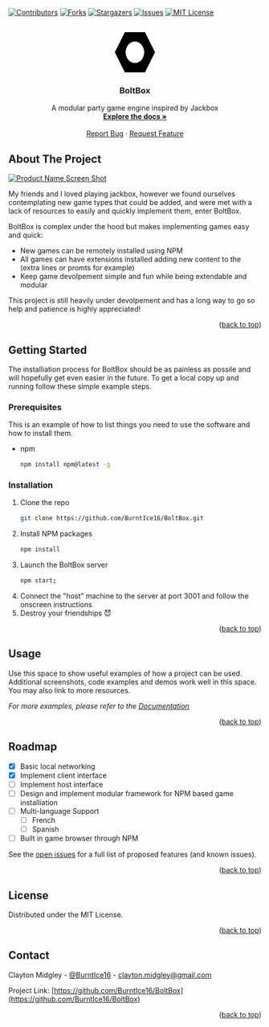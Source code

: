 <a name="readme-top"></a>

[![Contributors][contributors-shield]][contributors-url]
[![Forks][forks-shield]][forks-url]
[![Stargazers][stars-shield]][stars-url]
[![Issues][issues-shield]][issues-url]
[![MIT License][license-shield]][license-url]


<!-- PROJECT LOGO -->
<br />
<div align="center">
  <a href="https://github.com/othneildrew/Best-README-Template">
    <img src="images/logo.png" alt="Logo" width="80" height="80">
  </a>

  <h3 align="center">BoltBox</h3>

  <p align="center">
    A modular party game engine inspired by Jackbox
    <br />
    <a href="https://github.com/BurntIce16/BoltBox"><strong>Explore the docs »</strong></a>
    <br />
    <br />
    <a href="https://github.com/BurntIce16/BoltBox/issues">Report Bug</a>
    ·
    <a href="https://github.com/BurntIce16/BoltBox/issues">Request Feature</a>
  </p>
</div>

<!-- ABOUT THE PROJECT -->
## About The Project

[![Product Name Screen Shot][product-screenshot]](https://example.com)

My friends and I loved playing jackbox, however we found ourselves contemplating new game types that could be added, and were met with a lack of resources to easily and quickly implement them, enter BoltBox. 


BoltBox is complex under the hood but makes implementing games easy and quick:
* New games can be remotely installed using NPM
* All games can have extensions installed adding new content to the (extra lines or promts for example)
* Keep game devolpement simple and fun while being extendable and modular

This project is still heavily under devolpement and has a long way to go so help and patience is highly appreciated!

<p align="right">(<a href="#readme-top">back to top</a>)</p>


<!-- GETTING STARTED -->
## Getting Started

The installiation process for BoltBox should be as painless as possile and will hopefully get even easier in the future.
To get a local copy up and running follow these simple example steps.

### Prerequisites

This is an example of how to list things you need to use the software and how to install them.
* npm
  ```sh
  npm install npm@latest -g
  ```

### Installation

1. Clone the repo
   ```sh
   git clone https://github.com/BurntIce16/BoltBox.git
   ```
3. Install NPM packages
   ```sh
   npm install
   ```
4. Launch the BoltBox server
   ```sh
   npm start;
   ```
5. Connect the "host" machine to the server at port 3001 and follow the onscreen instructions
6. Destroy your friendships 😈

<p align="right">(<a href="#readme-top">back to top</a>)</p>



<!-- USAGE EXAMPLES -->
## Usage

Use this space to show useful examples of how a project can be used. Additional screenshots, code examples and demos work well in this space. You may also link to more resources.

_For more examples, please refer to the [Documentation](https://example.com)_

<p align="right">(<a href="#readme-top">back to top</a>)</p>



<!-- ROADMAP -->
## Roadmap

- [x] Basic local networking
- [x] Implement client interface
- [ ] Implement host interface
- [ ] Design and implement modular framework for NPM based game installiation
- [ ] Multi-language Support
    - [ ] French
    - [ ] Spanish
- [ ] Built in game browser through NPM

See the [open issues](https://github.com/BurntIce16/BoltBox/issues) for a full list of proposed features (and known issues).

<p align="right">(<a href="#readme-top">back to top</a>)</p>


<!-- LICENSE -->
## License

Distributed under the MIT License.

<p align="right">(<a href="#readme-top">back to top</a>)</p>



<!-- CONTACT -->
## Contact

Clayton Midgley - [@BurntIce16](https://twitter.com/BurntIce16) - clayton.midgley@gmail.com

Project Link: [https://github.com/BurntIce16/BoltBox](https://github.com/BurntIce16/BoltBox)

<p align="right">(<a href="#readme-top">back to top</a>)</p>



<!-- MARKDOWN LINKS & IMAGES -->
<!-- https://www.markdownguide.org/basic-syntax/#reference-style-links -->
[contributors-shield]: https://img.shields.io/github/contributors/BurntIce16/BoltBox?style=for-the-badge
[contributors-url]: https://github.com/BurntIce16/BoltBox/graphs/contributors
[forks-shield]: https://img.shields.io/github/forks/BurntIce16/BoltBox?style=for-the-badge
[forks-url]: https://github.com/BurntIce16/BoltBox/network/members
[stars-shield]: https://img.shields.io/github/stars/BurntIce16/BoltBox?style=for-the-badge
[stars-url]: https://github.com/BurntIce16/BoltBox/stargazers
[issues-shield]: https://img.shields.io/github/issues/BurntIce16/BoltBox?style=for-the-badge
[issues-url]: https://github.com/BurntIce16/BoltBox/issues
[license-shield]: https://img.shields.io/npm/l/boltbox?style=for-the-badge
[license-url]: https://opensource.org/license/mit/
[product-screenshot]: images/screenshot.png
